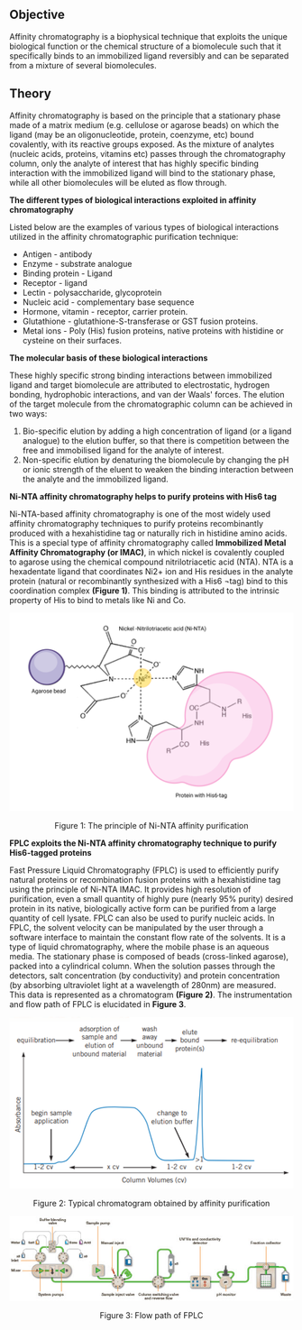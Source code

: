 ## Objective

Affinity chromatography is a biophysical technique that exploits the unique biological function or the chemical structure of a biomolecule such that it specifically binds to an immobilized ligand reversibly and can be separated from a mixture of several biomolecules. 

## Theory

Affinity chromatography is based on the principle that a stationary phase made of a matrix medium (e.g. cellulose or agarose beads) on which the ligand (may be an oligonucleotide, protein, coenzyme, etc) bound covalently, with its reactive groups exposed. As the mixture of analytes (nucleic acids, proteins, vitamins etc) passes through the chromatography column, only the analyte of interest that has highly specific binding interaction with the immobilized ligand will bind to the stationary phase, while all other biomolecules will be eluted as flow through.

**The different types of biological interactions exploited in affinity chromatography**

Listed below are the examples of various types of biological interactions utilized in the affinity chromatographic purification technique:
-	Antigen - antibody
-	Enzyme - substrate analogue
-	Binding protein - Ligand
-	Receptor - ligand
-	Lectin - polysaccharide, glycoprotein
-	Nucleic acid - complementary base sequence
-	Hormone, vitamin - receptor, carrier protein.
-	Glutathione - glutathione-S-transferase or GST fusion proteins.
-	Metal ions - Poly (His) fusion proteins, native proteins with histidine or cysteine on their surfaces.


**The molecular basis of these biological interactions**

These highly specific strong binding interactions between immobilized ligand and target biomolecule are attributed to electrostatic, hydrogen bonding, hydrophobic interactions, and van der Waals' forces. 
The elution of the target molecule from the chromatographic column can be achieved in two ways:
1.	Bio-specific elution by adding a high concentration of ligand (or a ligand analogue) to the elution buffer, so that there is competition between the free and immobilised ligand for the analyte of interest.
2.	Non-specific elution by denaturing the biomolecule by changing the pH or ionic strength of the eluent to weaken the binding interaction between the analyte and the immobilized ligand.


**Ni-NTA affinity chromatography helps to purify proteins with His6 tag**

Ni-NTA-based affinity chromatography is one of the most widely used affinity chromatography techniques to purify proteins recombinantly produced with a hexahistidine tag or naturally rich in histidine amino acids. This is a special type of affinity chromatography called **Immobilized Metal Affinity Chromatography (or IMAC)**, in which nickel is covalently coupled to agarose using the chemical compound nitrilotriacetic acid (NTA). NTA is a hexadentate ligand that coordinates Ni2+ ion and His residues in the analyte protein (natural or recombinantly synthesized with a His6 ¬tag) bind to this coordination complex **(Figure 1)**. This binding is attributed to the intrinsic property of His to bind to metals like Ni and Co. 


<div align="center">
<img src="./images/Exp6Fig1.png" class="img-fluid">
<p> Figure 1: The principle of Ni-NTA affinity purification</p>
</div>

**FPLC exploits the Ni-NTA affinity chromatography technique to purify His6-tagged proteins**
 
Fast Pressure Liquid Chromatography (FPLC) is used to efficiently purify natural proteins or recombination fusion proteins with a hexahistidine tag using the principle of Ni-NTA IMAC. It provides high resolution of purification, even a small quantity of highly pure (nearly 95% purity) desired protein in its native, biologically active form can be purified from a large quantity of cell lysate. FPLC can also be used to purify nucleic acids. 
In FPLC, the solvent velocity can be manipulated by the user through a software interface to maintain the constant flow rate of the solvents. It is a type of liquid chromatography, where the mobile phase is an aqueous media. The stationary phase is composed of beads (cross-linked agarose), packed into a cylindrical column. When the solution passes through the detectors, salt concentration (by conductivity) and protein concentration (by absorbing ultraviolet light at a wavelength of 280nm) are measured. This data is represented as a chromatogram **(Figure 2)**. The instrumentation and flow path of FPLC is elucidated in **Figure 3**. 


<div align="center">
<img src="./images/Fig2.png" class="img-fluid">
<p> Figure 2: Typical chromatogram obtained by affinity purification</p>
</div>


<div align="center">
<img src="./images/Fig3.png" class="img-fluid">
<p> Figure 3: Flow path of FPLC</p>
</div>